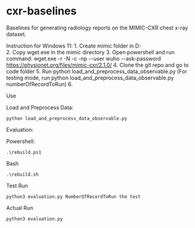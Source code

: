 # cxr-baselines
Baselines for generating radiology reports on the MIMIC-CXR chest x-ray dataset.

Instruction for Windows 11:
    1. Create mimic folder in D:\
    2. Copy wget.exe in the mimic directory
    3. Open powershell and run command: wget.exe -r -N -c -np --user wuho --ask-password https://physionet.org/files/mimic-cxr/2.1.0/
    4. Clone the git repo and go to code folder
    5. Run python load_and_preprocess_data_observable.py
        (For testing mode, run python load_and_preprocess_data_observable.py numberOfRecordToRun)
    6.

Use

Load and Preprocess Data:

    python load_and_preprocess_data_observable.py

Evaluation:

Powershell:
    
    .\rebuild.ps1

Bash

    .\rebuild.sh

Test Run

    python3 evaluation.py NumberOfRecordToRun the test
    
Actual Run

    python3 evaluation.py
            
            

